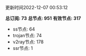 更新时间2022-12-07 00:53:12

**总订阅: 73**
**总节点: 951**
**有效节点: 317**
- ss节点: 64
- trojan节点: 74
- v2ray节点: 178
- ssr节点: 1
